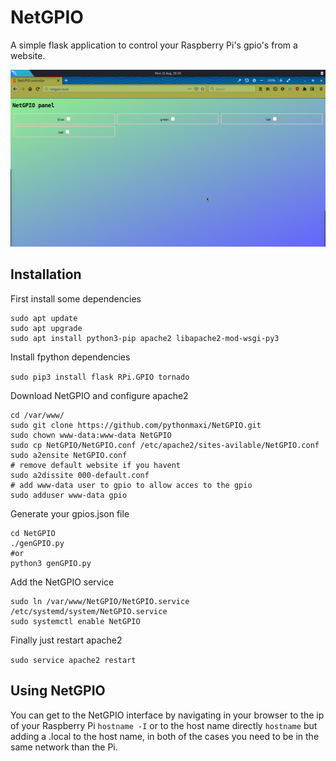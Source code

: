 # NetGPIO

A simple flask application to control your Raspberry Pi's gpio's from a website.

![Preview](https://raw.githubusercontent.com/pythonmaxi/NetGPIO/master/netgpio.png)

## Installation

First install some dependencies

```
sudo apt update
sudo apt upgrade
sudo apt install python3-pip apache2 libapache2-mod-wsgi-py3
```

Install fpython dependencies

`sudo pip3 install flask RPi.GPIO tornado`

Download NetGPIO and configure apache2

```
cd /var/www/
sudo git clone https://github.com/pythonmaxi/NetGPIO.git
sudo chown www-data:www-data NetGPIO
sudo cp NetGPIO/NetGPIO.conf /etc/apache2/sites-avilable/NetGPIO.conf
sudo a2ensite NetGPIO.conf
# remove default website if you havent
sudo a2dissite 000-default.conf
# add www-data user to gpio to allow acces to the gpio
sudo adduser www-data gpio
```

Generate your gpios.json file

```
cd NetGPIO
./genGPIO.py
#or
python3 genGPIO.py
```

Add the NetGPIO service

```
sudo ln /var/www/NetGPIO/NetGPIO.service /etc/systemd/system/NetGPIO.service
sudo systemctl enable NetGPIO
```

Finally just restart apache2

`sudo service apache2 restart`

## Using NetGPIO

You can get to the NetGPIO interface by navigating in your browser to the ip of your Raspberry Pi `hostname -I` or to the host name directly `hostname` but adding a .local to the host name,
in both of the cases you need to be in the same network than the Pi.
